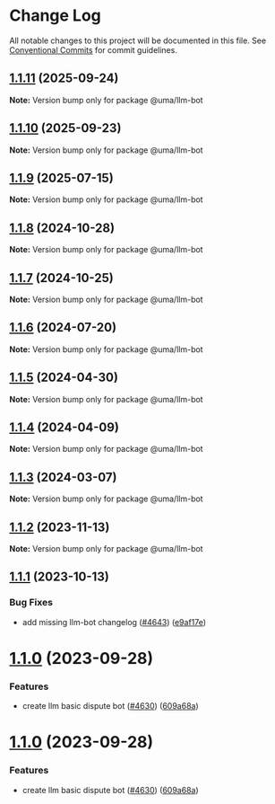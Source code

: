 # Change Log

All notable changes to this project will be documented in this file.
See [Conventional Commits](https://conventionalcommits.org) for commit guidelines.

## [1.1.11](https://github-frp/UMAprotocol/protocol/compare/@uma/llm-bot@1.1.10...@uma/llm-bot@1.1.11) (2025-09-24)

**Note:** Version bump only for package @uma/llm-bot

## [1.1.10](https://github.com/UMAprotocol/protocol/compare/@uma/llm-bot@1.1.9...@uma/llm-bot@1.1.10) (2025-09-23)

**Note:** Version bump only for package @uma/llm-bot

## [1.1.9](https://github.com/UMAprotocol/protocol/compare/@uma/llm-bot@1.1.8...@uma/llm-bot@1.1.9) (2025-07-15)

**Note:** Version bump only for package @uma/llm-bot

## [1.1.8](https://github.com/UMAprotocol/protocol/compare/@uma/llm-bot@1.1.6...@uma/llm-bot@1.1.8) (2024-10-28)

**Note:** Version bump only for package @uma/llm-bot

## [1.1.7](https://github.com/UMAprotocol/protocol/compare/@uma/llm-bot@1.1.6...@uma/llm-bot@1.1.7) (2024-10-25)

**Note:** Version bump only for package @uma/llm-bot

## [1.1.6](https://github.com/UMAprotocol/protocol/compare/@uma/llm-bot@1.1.5...@uma/llm-bot@1.1.6) (2024-07-20)

**Note:** Version bump only for package @uma/llm-bot

## [1.1.5](https://github.com/UMAprotocol/protocol/compare/@uma/llm-bot@1.1.4...@uma/llm-bot@1.1.5) (2024-04-30)

**Note:** Version bump only for package @uma/llm-bot

## [1.1.4](https://github.com/UMAprotocol/protocol/compare/@uma/llm-bot@1.1.3...@uma/llm-bot@1.1.4) (2024-04-09)

**Note:** Version bump only for package @uma/llm-bot

## [1.1.3](https://github.com/UMAprotocol/protocol/compare/@uma/llm-bot@1.1.2...@uma/llm-bot@1.1.3) (2024-03-07)

**Note:** Version bump only for package @uma/llm-bot

## [1.1.2](https://github.com/UMAprotocol/protocol/compare/@uma/llm-bot@1.1.1...@uma/llm-bot@1.1.2) (2023-11-13)

**Note:** Version bump only for package @uma/llm-bot

## [1.1.1](https://github.com/UMAprotocol/protocol/compare/@uma/llm-bot@1.1.0...@uma/llm-bot@1.1.1) (2023-10-13)

### Bug Fixes

- add missing llm-bot changelog ([#4643](https://github.com/UMAprotocol/protocol/issues/4643)) ([e9af17e](https://github.com/UMAprotocol/protocol/commit/e9af17eb2985f482635b9009a1174a694a025d31))

# [1.1.0](https://github.com/UMAprotocol/protocol/compare/@uma/llm-bot@1.0.0...@uma/llm-bot@1.1.0) (2023-09-28)

### Features

- create llm basic dispute bot ([#4630](https://github.com/UMAprotocol/protocol/issues/4630)) ([609a68a](https://github.com/UMAprotocol/protocol/commit/609a68ab01dfecf2aa97974de63e48da058a3c55))

# [1.1.0](https://github.com/UMAprotocol/protocol/compare/@uma/llm-bot@1.0.0...@uma/llm-bot@1.1.0) (2023-09-28)

### Features

- create llm basic dispute bot ([#4630](https://github.com/UMAprotocol/protocol/issues/4630)) ([609a68a](https://github.com/UMAprotocol/protocol/commit/609a68ab01dfecf2aa97974de63e48da058a3c55))
